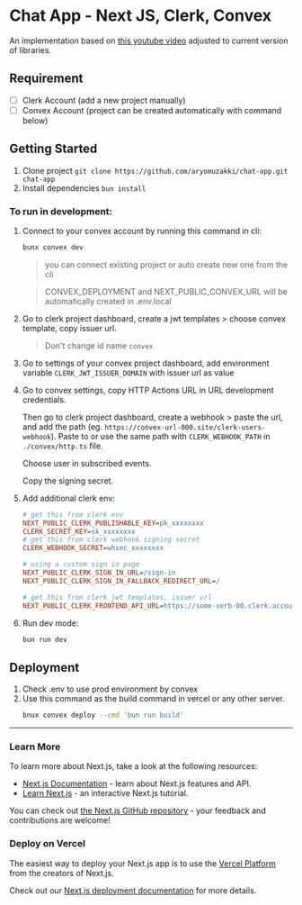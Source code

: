# Chat App - Next JS, Clerk, Convex

An implementation based on [this youtube video](https://www.youtube.com/watch?v=WmMHbLzQI98) adjusted to current version of libraries.

## Requirement

- [ ] Clerk Account (add a new project manually)
- [ ] Convex Account (project can be created automatically with command below)

## Getting Started

1. Clone project `git clone https://github.com/aryomuzakki/chat-app.git chat-app`
2. Install dependencies `bun install`

### To run in development: 
1. Connect to your convex account  by running this command in cli: 

    ```bash
    bunx convex dev
    ```

    > you can connect existing project or auto create new one from the cli

    > CONVEX_DEPLOYMENT and NEXT_PUBLIC_CONVEX_URL will be automatically created in .env.local

2. Go to clerk project dashboard, create a jwt templates > choose convex template, copy issuer url.
   > Don't change id name `convex`

3. Go to settings of your convex project dashboard, add environment variable `CLERK_JWT_ISSUER_DOMAIN` with issuer url as value
   
4. Go to convex settings, copy HTTP Actions URL in URL development credentials. 
   
   Then go to clerk project dashboard, create a webhook > paste the url, and add the path (eg. `https://convex-url-000.site/clerk-users-webhook`). Paste to or use the same path with `CLERK_WEBHOOK_PATH` in `./convex/http.ts` file.
   
   Choose user in subscribed events.

   Copy the signing secret.

5. Add additional clerk env:

    ```ini
    # get this from clerk env
    NEXT_PUBLIC_CLERK_PUBLISHABLE_KEY=pk_xxxxxxxx
    CLERK_SECRET_KEY=sk_xxxxxxxx
    # get this from clerk webhook signing secret
    CLERK_WEBHOOK_SECRET=whsec_xxxxxxxx

    # using a custom sign in page
    NEXT_PUBLIC_CLERK_SIGN_IN_URL=/sign-in
    NEXT_PUBLIC_CLERK_SIGN_IN_FALLBACK_REDIRECT_URL=/

    # get this from clerk jwt templates, issuer url
    NEXT_PUBLIC_CLERK_FRONTEND_API_URL=https://some-verb-00.clerk.accounts.dev
    ```

6. Run dev mode:
    ```bash
    bun run dev
    ```

## Deployment

1. Check .env to use prod environment by convex
2. Use this command as the build command in vercel or any other server.
   ```bash
   bnux convex deploy --cmd 'bun run build'
   ```

---

### Learn More

To learn more about Next.js, take a look at the following resources:

- [Next.js Documentation](https://nextjs.org/docs) - learn about Next.js features and API.
- [Learn Next.js](https://nextjs.org/learn) - an interactive Next.js tutorial.

You can check out [the Next.js GitHub repository](https://github.com/vercel/next.js) - your feedback and contributions are welcome!

### Deploy on Vercel

The easiest way to deploy your Next.js app is to use the [Vercel Platform](https://vercel.com/new?utm_medium=default-template&filter=next.js&utm_source=create-next-app&utm_campaign=create-next-app-readme) from the creators of Next.js.

Check out our [Next.js deployment documentation](https://nextjs.org/docs/app/building-your-application/deploying) for more details.

